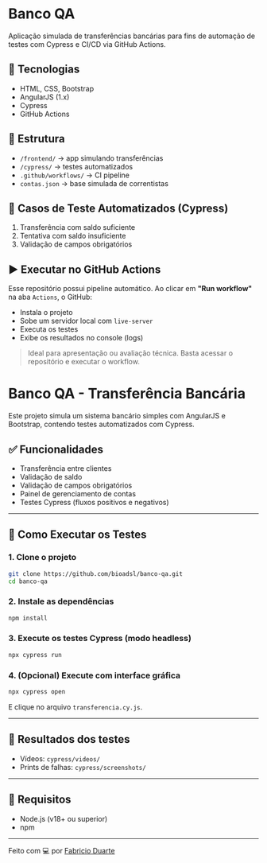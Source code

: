 
# Banco QA

Aplicação simulada de transferências bancárias para fins de automação de testes com Cypress e CI/CD via GitHub Actions.

## 🚀 Tecnologias

- HTML, CSS, Bootstrap
- AngularJS (1.x)
- Cypress
- GitHub Actions

## 📂 Estrutura

- `/frontend/` → app simulando transferências
- `/cypress/` → testes automatizados
- `.github/workflows/` → CI pipeline
- `contas.json` → base simulada de correntistas

## 🧪 Casos de Teste Automatizados (Cypress)

1. Transferência com saldo suficiente
2. Tentativa com saldo insuficiente
3. Validação de campos obrigatórios

## ▶️ Executar no GitHub Actions

Esse repositório possui pipeline automático. Ao clicar em **"Run workflow"** na aba `Actions`, o GitHub:

- Instala o projeto
- Sobe um servidor local com `live-server`
- Executa os testes
- Exibe os resultados no console (logs)

> Ideal para apresentação ou avaliação técnica. Basta acessar o repositório e executar o workflow.

# Banco QA - Transferência Bancária

Este projeto simula um sistema bancário simples com AngularJS e Bootstrap, contendo testes automatizados com Cypress.

## ✅ Funcionalidades
- Transferência entre clientes
- Validação de saldo
- Validação de campos obrigatórios
- Painel de gerenciamento de contas
- Testes Cypress (fluxos positivos e negativos)

---

## 🚀 Como Executar os Testes

### 1. Clone o projeto
```bash
git clone https://github.com/bioadsl/banco-qa.git
cd banco-qa
```

### 2. Instale as dependências
```bash
npm install
```

### 3. Execute os testes Cypress (modo headless)
```bash
npx cypress run
```

### 4. (Opcional) Execute com interface gráfica
```bash
npx cypress open
```
E clique no arquivo `transferencia.cy.js`.

---

## 📁 Resultados dos testes

- Vídeos: `cypress/videos/`
- Prints de falhas: `cypress/screenshots/`

---

## 📌 Requisitos
- Node.js (v18+ ou superior)
- npm

---

Feito com 💻 por [Fabricio Duarte](https://github.com/bioadsl)

